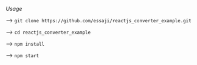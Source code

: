 *Usage*

--> `git clone https://github.com/essaji/reactjs_converter_example.git`

--> `cd reactjs_converter_example`

--> `npm install`

--> `npm start`
